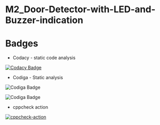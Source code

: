 # M2_Door-Detector-with-LED-and-Buzzer-indication

# Badges

* Codacy - static code analysis

[![Codacy Badge](https://app.codacy.com/project/badge/Grade/260bfa484cba44d8954573f43132f5cd)](https://www.codacy.com/gh/Abiramikoperundevi/M2_Door-Detector-with-LED-and-Buzzer-indication/dashboard?utm_source=github.com&amp;utm_medium=referral&amp;utm_content=Abiramikoperundevi/M2_Door-Detector-with-LED-and-Buzzer-indication&amp;utm_campaign=Badge_Grade)


* Codiga - Static analysis

![Codiga Badge](https://api.codiga.io/project/32888/score/svg)

![Codiga Badge](https://api.codiga.io/project/32888/status/svg)

* cppcheck action

[![cppcheck-action](https://github.com/Abiramikoperundevi/M2_Door-Detector-with-LED-and-Buzzer-indication/actions/workflows/cppcheck-action.yml/badge.svg)](https://github.com/Abiramikoperundevi/M2_Door-Detector-with-LED-and-Buzzer-indication/actions/workflows/cppcheck-action.yml)
